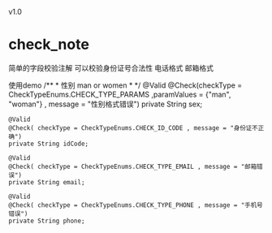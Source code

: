 v1.0
# check_note
简单的字段校验注解
可以校验身份证号合法性
电话格式
邮箱格式

使用demo 
    /**
     * 性别 man or women
     * */
    @Valid
    @Check(checkType = CheckTypeEnums.CHECK_TYPE_PARAMS ,paramValues = {"man", "woman"} ,  message = "性别格式错误")
    private String sex;

    @Valid
    @Check( checkType = CheckTypeEnums.CHECK_ID_CODE , message = "身份证不正确")
    private String idCode;

    @Valid
    @Check( checkType = CheckTypeEnums.CHECK_TYPE_EMAIL , message = "邮箱错误")
    private String email;

    @Valid
    @Check( checkType = CheckTypeEnums.CHECK_TYPE_PHONE , message = "手机号错误")
    private String phone;

